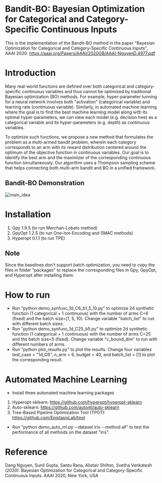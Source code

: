# Bandit-BO: Bayesian Optimization for Categorical and Category-Specific Continuous Inputs
This is the implementation of the Bandit-BO method in the paper "Bayesian Optimization for Categorical and Category-Specific Continuous Inputs", AAAI 2020: https://aaai.org/Papers/AAAI/2020GB/AAAI-NguyenD.4977.pdf

# Introduction
Many real-world functions are defined over both categorical and category-specific continuous variables and thus cannot be optimized by traditional Bayesian optimization (BO) methods. For example, hyper-parameter tunning for a neural network involves both "activation" (categorical variable) and learning rate (continuous variable). Similarly, in automated machine learning where the goal is to find the best machine learning model along with its optimal hyper-parameters, we can view each model (e.g. decision tree) as a categorical variable and its hyper-parameters (e.g. depth) as continuous variables.

To optimize such functions, we propose a new method that formulates the problem as a multi-armed bandit problem, wherein each category corresponds to an arm with its reward distribution centered around the optimum of the objective function in continuous variables. Our goal is to identify the best arm and the maximizer of the corresponding continuous function simultaneously. Our algorithm uses a Thompson sampling scheme that helps connecting both multi-arm bandit and BO in a unified framework.

## Bandit-BO Demonstration
![main_idea](https://github.com/nphdang/Bandit-BO/blob/master/main_idea.jpg)

# Installation
1. Gpy 1.9.5 (to run Merchan-Lobato method)
2. GpyOpt 1.2.5 (to run One-hot-Encoding and SMAC methods)
3. Hyperopt 0.1.1 (to run TPE)
## Note 
Since the baselines don't support batch optimization, you need to copy the files in folder "packages" to replace the corresponding files in Gpy, GpyOpt, and Hyperopt after installing them.

# How to run
- Run "python demo_synfunc_1d_C6_b1_5_10.py" to optimize 2d synthetic function (1 categorical + 1 continuous) with the number of arms C=6 (fixed) and the batch size=[1, 5, 10]. Change variable "batch_list" to run with different batch sizes.
- Run "python demo_synfunc_1d_C25_b5.py" to optimize 2d synthetic function (1 categorical + 1 continuous) with the number of arms C=25 and the batch size=5 (fixed). Change variable "c_bound_dim" to run with different numbers of arms.
- Run "python plot_results.py" to plot the results. Change four variables test_case = "1d_C6", n_arm = 6, budget = 40, and batch_list = [1] to plot the corresponding result.

# Automated Machine Learning
- Install three automated machine learning packages
1. Hyperopt-sklearn: https://github.com/hyperopt/hyperopt-sklearn
2. Auto-sklearn: https://github.com/automl/auto-sklearn 
3. Tree-Based Pipeline Optimization Tool (TPOT): https://github.com/EpistasisLab/tpot
- Run "python demo_auto_ml.py --dataset iris --method all" to test the performance of all methods on the dataset "iris".

# Reference
Dang Nguyen, Sunil Gupta, Santu Rana, Alistair Shilton, Svetha Venkatesh (2020). Bayesian Optimization for Categorical and Category-Specific Continuous Inputs. AAAI 2020, New York, USA
